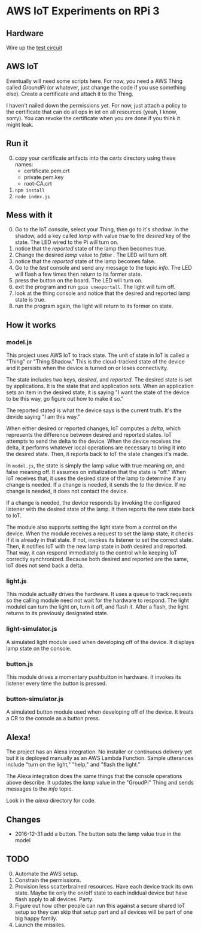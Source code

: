 # AWS IoT Experiments on RPi 3

## Hardware

Wire up the [test circuit](https://aztecrex.github.io/rpi-verify-gpio/)

## AWS IoT

Eventually will need some scripts here. For now, you need a AWS Thing called _GroundPi_
(or whatever, just change the code if you use something else). Create a certificate
and attach it to the Thing.

I haven't nailed down the permissions yet. For now, just attach a policy to the
certificate that can do all ops in iot on all resources (yeah, I know, sorry).
You can revoke the certificate when you are done if you think it might leak.

## Run it

0. copy your certificate artifacts into the _certs_ directory using these
names:
   - certificate.pem.crt
   - private.pem.key
   - root-CA.crt
0. `npm install`
0. `node index.js`

## Mess with it

0. Go to the IoT console, select your Thing, then go to it's _shadow_. In the shadow,
add a key called _lamp_ with value _true_ to the _desired_ key of the state. 
The LED wired to the Pi will turn on.
0. notice that the _reported_ state of the lamp then becomes true.
0. Change the desired _lamp_ value to _false_ . The LED will turn off.
0. notice that the _reported_ state of the lamp becomes false.
0. Go to the _test_ console and send any message to the topic _info_. The LED will flash
a few times then return to its former state.
0. press the button on the board. The LED will turn on.
0. exit the program and run `gpio unexportall`. The light will turn off.
0. look at the thing console and notice that the desired and reported lamp state is true.
0. run the program again, the light will return to its former on state.

## How it works

### model.js

This project uses AWS IoT to track state. The unit of state in IoT is called a "Thing" or
"Thing Shadow." This is the cloud-tracked state of the device and it persists when the
device is turned on or loses connectivity.

The state includes two keys, _desired_, and _reported_. The desired state is set by
applications. It is the state that and application sets. When an application sets an
item in the desired state, it is saying "I want the state of the device to be this way,
go figure out how to make it so."

The reported stated is what the device says is the current truth. It's the devide saying
"I am this way."

When either desired or reported changes, IoT computes a _delta_, which represents the
difference between desired and reported states. IoT attempts to send the delta to the
device. When the device receives the delta, it performs whatever local operations are
necessary to bring it into the desired state. Then, it reports back to IoT the state
changes it's made.

In `model.js`, the state is simply the lamp value with true meaning on, and false meaning
off. It assumes on initialization that the state is "off."  When IoT receives that, it 
uses the desired state of the lamp to determine if any change is needed. If a change is
needed, it sends the to the device. If no change is needed, it does not contact the device.

If a change is needed, the device responds by invoking the configured listener with the
desired state of the lamp. It then reports the new state back to IoT.

The module also supports setting the light state from a control on the device. When the
module receives a request to set the lamp state, it checks if it is already in that
state. If not, invokes its listener to set the correct state. Then, it notifies IoT
with the new lamp state in _both_ desired and reported. That way, it can respond 
immediately to the control while keeping IoT correctly synchronized. Because both 
desired and reported are the same, IoT does not send back a delta.

### light.js

This module actually drives the hardware. It uses a queue to track requests so the
calling module need not wait for the hardware to respond. The light modulel can turn
the light on, turn it off, and flash it. After a flash, the light returns to its previously
designated state.

### light-simulator.js

A simulated light module used when developing off of the device. It displays lamp
state on the console.

### button.js

This module drives a momentary pushbutton in hardware. It invokes its listener every
time the button is pressed.

### button-simulator.js

A simulated button module used when developing off of the device. It treats a CR to the
console as a button press.

## Alexa!

The project has an Alexa integration. No installer or continuous delivery yet but it is
deployed manually as an AWS Lambda Function. Sample utterances include "turn on the light,"
"help," and "flash the light."

The Alexa integration does the same things that the console operations above describe. It
updates the _lamp_ value in the "GroudPi" Thing and sends messages to the _info_ topic.

Look in the _alexa_ directory for code.

## Changes

- 2016-12-31 add a button. The button sets the lamp value true in the model

## TODO

0. Automate the AWS setup.
0. Constrain the permissions.
0. Provision less scatterbrained resources. Have each device track its own state. Maybe tie only
the on/off state to each indidual device but have flash apply to all devices. Party.
0. Figure out how other people can run this against a secure shared IoT setup so they can skip that
setup part and all devices will be part of one big happy family.
0. Launch the missiles.
